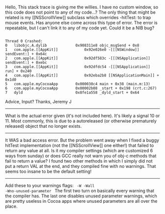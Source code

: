 Hello,
This stack trace is giving me the willies. I have no custom window, so this code does not point to any of my code...?
The only thing that might be related is my [[NSScrollView]] subclass which overrides -hitTest: to trap mouse events.
Has anyone else come across this type of error. The error is repeatable, but I can't link it to any of my code yet.
Could it be a NIB bug?

<code>
Thread 0 Crashed:
0   libobjc.A.dylib           	0x908311e8 objc_msgSend + 0x8
1   com.apple.[[AppKit]]          	0x92e026e0 -[[[NSWindow]] sendEvent:] + 0x64c
2   com.apple.[[AppKit]]          	0x92df583c -[[[NSApplication]] sendEvent:] + 0xebc
3   com.apple.[[AppKit]]          	0x92dfdc54 -[[[NSApplication]] run] + 0x240
4   com.apple.[[AppKit]]          	0x92eba2b8 [[NSApplicationMain]] + 0x1d0
5   com.apple.myCocoaApp      	0x000030c4 main + 0x38 (main.m:13)
6   com.apple.myCocoaApp      	0x00002b08 _start + 0x198 (crt.c:267)
7   dyld                      	0x8fe1a558 _dyld_start + 0x64
</code>

Advice, Input?
Thanks,
Jeremy J

----

What is the actual error given (it's not included here). It's likely a signal 10 or 11. Most commonly, this is due to a autoreleased (or otherwise prematurely released) object that no longer exists. 

----

It WAS a bad access error. But the problem went away when I fixed a buggy hitTest implementation (not the [[NSScrollView]] one either!) that failed to return any value at all. Is it my compiler settings (which are customized 6 ways from sunday) or does GCC really not warn you of obj-c methods that fail to return a value? I found two other methods in which I simply did not put a return VAL at the end, and they compiled fine with no warnings. That seems too insane to be the default setting!

----
Add these to your warnings flags:
<code>
-W -Wall -Wno-unused-parameter
</code>
The first two turn on basically every warning that the compiler has. The last one disables unused parameter warnings, which are pretty useless in Cocoa apps where unused parameters are all over the place.